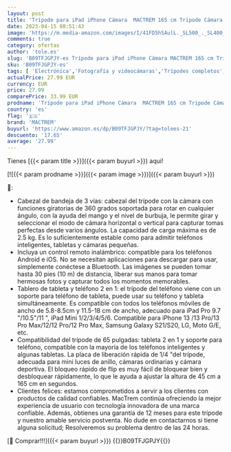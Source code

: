 ```yaml
---
layout: post
title: 'Trípode para iPad iPhone Cámara  MACTREM 165 cm Tripode Cámara de Movil con Remoto Bluetooth para Tableta Smartphone/Huawei/Samsung  GoPro  Nikon  Sony'
date: 2023-04-15 08:51:43
image: 'https://m.media-amazon.com/images/I/41FD5hSAulL._SL500_._SL400_.jpg'
comments: true
category: ofertas
author: 'tole.es'
slug: 'B09TFJGPJY-es Trípode para iPad iPhone Cámara MACTREM 165 cm Tripode...'
sku: 'B09TFJGPJY-es'
tags: [ 'Electrónica','Fotografía y videocámaras','Trípodes completos','Trípodes y monopies','ipad','iphone','mactrem','🇪🇸', ]
actualPrice: 27.99 EUR
currency: EUR
price: 27.99
comparePrice: 33.99 EUR
prodname: 'Trípode para iPad iPhone Cámara  MACTREM 165 cm Tripode Cámara de Movil con Remoto Bluetooth para Tableta Smartphone/Huawei/Samsung  GoPro  Nikon  Sony'
country: 'es'
flag: '🇪🇸'
brand: 'MACTREM'
buyurl: 'https://www.amazon.es/dp/B09TFJGPJY/?tag=tolees-21'
descuento: '17.65'
average: '27.99'
---
```


Tienes [{{< param title >}}]({{< param buyurl >}}) aqui!

[![{{< param prodname >}}]({{< param image >}})]({{< param buyurl >}})

🔎:

- Cabezal de bandeja de 3 vías: cabezal del trípode con la cámara con funciones giratorias de 360 grados soportada para rotar en cualquier ángulo, con la ayuda del mango y el nivel de burbuja, le permite girar y seleccionar el modo de cámara horizontal o vertical para capturar tomas perfectas desde varios ángulos. La capacidad de carga máxima es de 2.5 kg. Es lo suficientemente estable como para admitir teléfonos inteligentes, tabletas y cámaras pequeñas.
- Incluya un control remoto inalámbrico: compatible para los teléfonos Android e iOS. No se necesitan aplicaciones para descargar para usar, simplemente conéctese a Bluetooth. Las imágenes se pueden tomar hasta 30 pies (10 m) de distancia, liberar sus manos para tomar hermosas fotos y capturar todos los momentos memorables.
- Tablero de tableta y teléfono 2 en 1: el trípode del teléfono viene con un soporte para teléfono de tableta, puede usar su teléfono y tableta simultáneamente. Es compatible con todos los teléfonos móviles de ancho de 5.8-8.5cm y 11.5-18 cm de ancho, adecuado para iPad Pro 9.7 "/10.5"/11 ", iPad Mini 1/2/3/4/5/6. Compatible para iPhone 13 /13 Pro/13 Pro Max/12/12 Pro/12 Pro Max, Samsung Galaxy S21/S20, LG, Moto G/E, etc.
- Compatibilidad del trípode de 65 pulgadas: tableta 2 en 1 y soporte para teléfono, compatible con la mayoría de los teléfonos inteligentes y algunas tabletas. La placa de liberación rápida de 1/4 "del trípode, adecuada para mini luces de anillo, cámaras ordinarias y cámara deportiva. El bloqueo rápido de flip es muy fácil de bloquear bien y desbloquear rápidamente, lo que le ayuda a ajustar la altura de 45 cm a 165 cm en segundos.
- Clientes felices: estamos comprometidos a servir a los clientes con productos de calidad confiables. MacTrem continúa ofreciendo la mejor experiencia de usuario con tecnología innovadora de una marca confiable. Además, obtienes una garantía de 12 meses para este trípode y nuestro amable servicio postventa. No dude en contactarnos si tiene alguna solicitud; Resolveremos su problema dentro de las 24 horas.

[🛒 Comprar!!!]({{< param buyurl >}})
{{<world>}}B09TFJGPJY{{</world>}}
